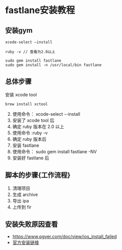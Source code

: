 # fastlane安装教程

## 安装gym 
``` 
xcode-select —install 

ruby -v // 查看为2.0以上 

sudo gem install fastlane 
sudo gem install -n /usr/local/bin fastlane
```

## 总体步骤 
安装 xcode tool  
``` 
brew install xctool 
```

2. 使用命令： xcode-select --install  
3. 安装了 xcode tool 后  
4. 确定 ruby 版本在 2.0 以上  
5. 使用命令 :ruby -v  
6. 确定 ruby 版本后  
7. 安装 fastlane  
8. 使用命令： sudo gem install fastlane -NV  
9. 安装好 fastlane 后 

## 脚本的步骤{工作流程} 
1. 清理项目  
2. 生成 archive  
3. 导出 ipa  
4. 上传到 fir 

## 安装失败原因查看 
* https://www.pgyer.com/doc/view/ios_install_failed 
* [官方安装链接](https://docs.fastlane.tools/getting-started/ios/beta-deployment/)